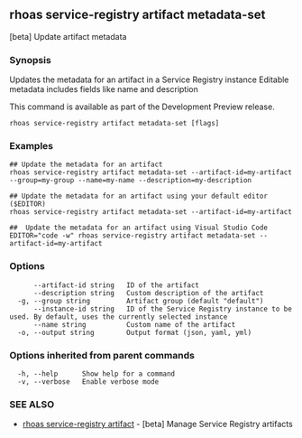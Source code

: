 ## rhoas service-registry artifact metadata-set

[beta] Update artifact metadata

### Synopsis

Updates the metadata for an artifact in a Service Registry instance
Editable metadata includes fields like name and description

This command is available as part of the Development Preview release.


```
rhoas service-registry artifact metadata-set [flags]
```

### Examples

```
## Update the metadata for an artifact
rhoas service-registry artifact metadata-set --artifact-id=my-artifact --group=my-group --name=my-name --description=my-description

## Update the metadata for an artifact using your default editor ($EDITOR)
rhoas service-registry artifact metadata-set --artifact-id=my-artifact

##  Update the metadata for an artifact using Visual Studio Code
EDITOR="code -w" rhoas service-registry artifact metadata-set --artifact-id=my-artifact

```

### Options

```
      --artifact-id string   ID of the artifact
      --description string   Custom description of the artifact
  -g, --group string         Artifact group (default "default")
      --instance-id string   ID of the Service Registry instance to be used. By default, uses the currently selected instance
      --name string          Custom name of the artifact
  -o, --output string        Output format (json, yaml, yml)
```

### Options inherited from parent commands

```
  -h, --help      Show help for a command
  -v, --verbose   Enable verbose mode
```

### SEE ALSO

* [rhoas service-registry artifact](rhoas_service-registry_artifact.md)	 - [beta] Manage Service Registry artifacts

